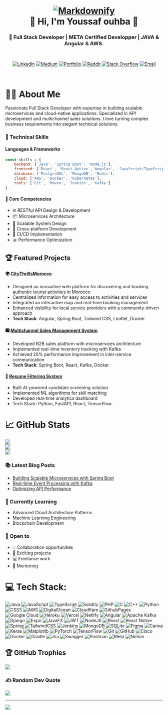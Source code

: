 <h1 align="center">
  <br>
  <a href="http://www.amitmerchant.com/electron-markdownify"><img src="https://res.cloudinary.com/dlkvn0fpz/image/upload/v1735100058/pfsfiles/wjagc1toe1h4g3svxjuw.png"
								      alt="Markdownify"  ></a>
  <br>
   👋 Hi, I'm Youssaf ouhba 👋
  <br>
</h1>

<h3 align="center">🚀 Full Stack Developer | META Certified Developper | JAVA & Angular & AWS.</h3>
<br>
<div align="center">

[![LinkedIn](https://img.shields.io/badge/LinkedIn-0077B5?style=for-the-badge&logo=linkedin&logoColor=white)](https://www.linkedin.com/in/oyoussef2/) [![Medium](https://img.shields.io/badge/Medium-12100E?style=for-the-badge&logo=medium&logoColor=white)](https://medium.com/@Youssefouhba) 
[![Portfolio](https://img.shields.io/badge/Portfolio-255E63?style=for-the-badge&logo=About.me&logoColor=white)](https://ouhbayoussef.netlify.app/) 
[![Reddit](https://img.shields.io/badge/Reddit-%23FF4500.svg?style=for-the-badge&logo=Reddit&logoColor=white)](https://reddit.com/user/LowGuarantee434st) 
[![Stack Overflow](https://img.shields.io/badge/-Stackoverflow-FE7A16?style=for-the-badge&logo=stack-overflow&logoColor=white)](https://stackoverflow.com/users/youssefouhba) 
[![Email](https://img.shields.io/badge/Email-D14836?style=for-the-badge&logo=gmail&logoColor=white)](mailto:youssefouhba@gmail.com)  

</div>
<br>

# 👨‍💻 About Me

Passionate Full Stack Developer with expertise in building scalable microservices and cloud-native applications. Specialized in API development and multichannel sales solutions. I love turning complex business requirements into elegant technical solutions.

### 💼 Technical Skills

#### Languages & Frameworks
```javascript
const skills = {
    backend: ['Java', 'Spring Boot', 'Node.js'],
    frontend: ['React', 'React Native','Angular', 'JavaScript/TypeScript'],
    database: ['PostgreSQL', 'MongoDB', 'Redis'],
    cloud: ['AWS', 'Docker', 'Kubernetes'],
    tools: ['Git', 'Maven', 'Jenkins', 'Kafka']
}
```
#### 💪 Core Competencies
- 🌐 RESTful API Design & Development
- 📦 Microservices Architecture
- 🚀 Scalable System Design
- 📱 Cross-platform Development
- 🔄 CI/CD Implementation
- 📊 Performance Optimization

## 🏆 Featured Projects

#### 🌍 [CityThrillsMorocco](https://github.com/Youssafouhba/CityThrillsMorocco/blob/main/README.md)
- Designed an innovative web platform for discovering and booking authentic tourist activities in Morocco  
- Centralized information for easy access to activities and services  
- Integrated an interactive map and real-time booking management  
- Enhanced visibility for local service providers with a community-driven approach  
- **Tech Stack**: Angular, Spring Boot, Tailwind CSS, Leaflet, Docker
  
#### 🛍️ [Multichannel Sales Management System](https://github.com/Youssafouhba/MultichannelSalesManagementSystem/blob/main/README.md)
- Developed B2B sales platform with microservices architecture  
- Implemented real-time inventory tracking with Kafka  
- Achieved 20% performance improvement in inter-service communication  
- **Tech Stack**: Spring Boot, React, Kafka, Docker  

#### 📄 [Resume Filtering System](https://github.com/Youssafouhba/Resume_Filtering_System/blob/main/README.md)
- Built AI-powered candidate screening solution
- Implemented ML algorithms for skill matching
- Developed real-time analytics dashboard
- Tech Stack: Python, FastAPI, React, TensorFlow

# 📈  GitHub Stats
![](https://github-readme-stats.vercel.app/api?username=Youssafouhba&theme=dark&hide_border=false&include_all_commits=false&count_private=false)<br/>
![](https://github-readme-streak-stats.herokuapp.com/?user=Youssafouhba&theme=dark&hide_border=false)<br/>
![](https://github-readme-stats.vercel.app/api/top-langs/?username=Youssafouhba&theme=dark&hide_border=false&include_all_commits=false&count_private=false&layout=compact)

### 📚 Latest Blog Posts
<!-- BLOG-POST-LIST:START -->
- [Building Scalable Microservices with Spring Boot](blog-url)
- [Real-time Event Processing with Kafka](blog-url)
- [Optimizing API Performance](blog-url)
<!-- BLOG-POST-LIST:END -->

### 🌱 Currently Learning
- Advanced Cloud Architecture Patterns
- Machine Learning Engineering
- Blockchain Development


### 🤝 Open to
- 💡 Collaboration opportunities
- 🚀 Exciting projects
- 💻 Freelance work
- 👥 Mentoring

# 💻 Tech Stack:
![Java](https://img.shields.io/badge/java-%23ED8B00.svg?style=for-the-badge&logo=openjdk&logoColor=white) ![JavaScript](https://img.shields.io/badge/javascript-%23323330.svg?style=for-the-badge&logo=javascript&logoColor=%23F7DF1E) ![TypeScript](https://img.shields.io/badge/typescript-%23007ACC.svg?style=for-the-badge&logo=typescript&logoColor=white) ![Solidity](https://img.shields.io/badge/Solidity-%23363636.svg?style=for-the-badge&logo=solidity&logoColor=white) ![PHP](https://img.shields.io/badge/php-%23777BB4.svg?style=for-the-badge&logo=php&logoColor=white) ![C](https://img.shields.io/badge/c-%2300599C.svg?style=for-the-badge&logo=c&logoColor=white) ![C++](https://img.shields.io/badge/c++-%2300599C.svg?style=for-the-badge&logo=c%2B%2B&logoColor=white) ![Python](https://img.shields.io/badge/python-3670A0?style=for-the-badge&logo=python&logoColor=ffdd54) ![CSS3](https://img.shields.io/badge/css3-%231572B6.svg?style=for-the-badge&logo=css3&logoColor=white) ![AWS](https://img.shields.io/badge/AWS-%23FF9900.svg?style=for-the-badge&logo=amazon-aws&logoColor=white) ![DigitalOcean](https://img.shields.io/badge/DigitalOcean-%230167ff.svg?style=for-the-badge&logo=digitalOcean&logoColor=white) ![Cloudflare](https://img.shields.io/badge/Cloudflare-F38020?style=for-the-badge&logo=Cloudflare&logoColor=white) ![GithubPages](https://img.shields.io/badge/github%20pages-121013?style=for-the-badge&logo=github&logoColor=white) ![Google Cloud](https://img.shields.io/badge/GoogleCloud-%234285F4.svg?style=for-the-badge&logo=google-cloud&logoColor=white) ![Heroku](https://img.shields.io/badge/heroku-%23430098.svg?style=for-the-badge&logo=heroku&logoColor=white) ![Vercel](https://img.shields.io/badge/vercel-%23000000.svg?style=for-the-badge&logo=vercel&logoColor=white) ![Netlify](https://img.shields.io/badge/netlify-%23000000.svg?style=for-the-badge&logo=netlify&logoColor=#00C7B7) ![Angular](https://img.shields.io/badge/angular-%23DD0031.svg?style=for-the-badge&logo=angular&logoColor=white) ![Apache Kafka](https://img.shields.io/badge/Apache%20Kafka-000?style=for-the-badge&logo=apachekafka) ![Django](https://img.shields.io/badge/django-%23092E20.svg?style=for-the-badge&logo=django&logoColor=white) ![Expo](https://img.shields.io/badge/expo-1C1E24?style=for-the-badge&logo=expo&logoColor=#D04A37) ![JavaFX](https://img.shields.io/badge/javafx-%23FF0000.svg?style=for-the-badge&logo=javafx&logoColor=white) ![JWT](https://img.shields.io/badge/JWT-black?style=for-the-badge&logo=JSON%20web%20tokens) ![NodeJS](https://img.shields.io/badge/node.js-6DA55F?style=for-the-badge&logo=node.js&logoColor=white) ![React](https://img.shields.io/badge/react-%2320232a.svg?style=for-the-badge&logo=react&logoColor=%2361DAFB) ![React Native](https://img.shields.io/badge/react_native-%2320232a.svg?style=for-the-badge&logo=react&logoColor=%2361DAFB) ![Spring](https://img.shields.io/badge/spring-%236DB33F.svg?style=for-the-badge&logo=spring&logoColor=white) ![TailwindCSS](https://img.shields.io/badge/tailwindcss-%2338B2AC.svg?style=for-the-badge&logo=tailwind-css&logoColor=white) ![Jenkins](https://img.shields.io/badge/jenkins-%232C5263.svg?style=for-the-badge&logo=jenkins&logoColor=white) ![MongoDB](https://img.shields.io/badge/MongoDB-%234ea94b.svg?style=for-the-badge&logo=mongodb&logoColor=white) ![SQLite](https://img.shields.io/badge/sqlite-%2307405e.svg?style=for-the-badge&logo=sqlite&logoColor=white) ![Figma](https://img.shields.io/badge/figma-%23F24E1E.svg?style=for-the-badge&logo=figma&logoColor=white) ![Canva](https://img.shields.io/badge/Canva-%2300C4CC.svg?style=for-the-badge&logo=Canva&logoColor=white) ![Keras](https://img.shields.io/badge/Keras-%23D00000.svg?style=for-the-badge&logo=Keras&logoColor=white) ![Matplotlib](https://img.shields.io/badge/Matplotlib-%23ffffff.svg?style=for-the-badge&logo=Matplotlib&logoColor=black) ![PyTorch](https://img.shields.io/badge/PyTorch-%23EE4C2C.svg?style=for-the-badge&logo=PyTorch&logoColor=white) ![TensorFlow](https://img.shields.io/badge/TensorFlow-%23FF6F00.svg?style=for-the-badge&logo=TensorFlow&logoColor=white) ![Git](https://img.shields.io/badge/git-%23F05033.svg?style=for-the-badge&logo=git&logoColor=white) ![GitHub](https://img.shields.io/badge/github-%23121011.svg?style=for-the-badge&logo=github&logoColor=white) ![Cisco](https://img.shields.io/badge/cisco-%23049fd9.svg?style=for-the-badge&logo=cisco&logoColor=black) ![Docker](https://img.shields.io/badge/docker-%230db7ed.svg?style=for-the-badge&logo=docker&logoColor=white) ![Gradle](https://img.shields.io/badge/Gradle-02303A.svg?style=for-the-badge&logo=Gradle&logoColor=white) ![Jira](https://img.shields.io/badge/jira-%230A0FFF.svg?style=for-the-badge&logo=jira&logoColor=white) ![Swagger](https://img.shields.io/badge/-Swagger-%23Clojure?style=for-the-badge&logo=swagger&logoColor=white) ![Postman](https://img.shields.io/badge/Postman-FF6C37?style=for-the-badge&logo=postman&logoColor=white) ![Meta](https://img.shields.io/badge/Meta-%230467DF.svg?style=for-the-badge&logo=Meta&logoColor=white) ![Notion](https://img.shields.io/badge/Notion-%23000000.svg?style=for-the-badge&logo=notion&logoColor=white)


## 🏆 GitHub Trophies
![](https://github-profile-trophy.vercel.app/?username=Youssafouhba&theme=radical&no-frame=false&no-bg=true&margin-w=4)

### ✍️ Random Dev Quote
![](https://quotes-github-readme.vercel.app/api?type=horizontal&theme=radical)

---
[![](https://visitcount.itsvg.in/api?id=Youssafouhba&icon=2&color=1)](https://visitcount.itsvg.in)

<!-- Proudly created with GPRM ( https://gprm.itsvg.in ) -->
